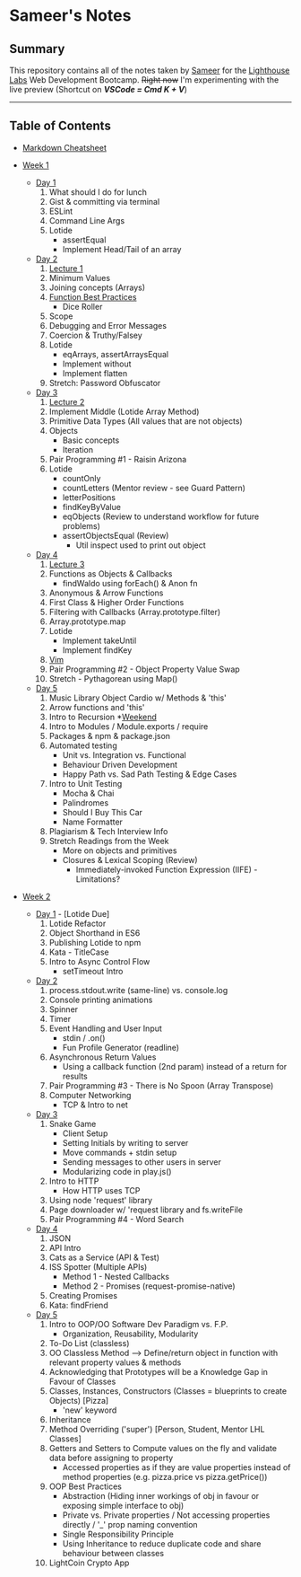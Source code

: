 # Sameer's Notes

## Summary 

This repository contains all of the notes taken by [Sameer](https://github.com/houseofsam) for the [Lighthouse Labs](https://www.lighthouselabs.ca/) Web Development Bootcamp. ~~Right now~~ I'm experimenting with the live preview (Shortcut on **_VSCode = Cmd K + V_**)

***

## Table of Contents 

* [Markdown Cheatsheet](https://github.com/adam-p/markdown-here/wiki/Markdown-Cheatsheet)

* [Week 1](/Week_1) 
  * [Day 1](Week_1/Day_1)
    1. What should I do for lunch
    2. Gist & committing via terminal
    3. ESLint
    4. Command Line Args
    5. Lotide
       * assertEqual
        * Implement Head/Tail of an array
  * [Day 2](Week_1/Day_2)
    1. [Lecture 1]()
    2. Minimum Values
    3. Joining concepts (Arrays)
    4. [Function Best Practices](Week_1/Day_2)
        * Dice Roller
    5. Scope
    6. Debugging and Error Messages
    7. Coercion & Truthy/Falsey
    8. Lotide
        * eqArrays, assertArraysEqual
        * Implement without
        * Implement flatten
    9. Stretch: Password Obfuscator
  * [Day 3](Week_1/Day_3)
    1. [Lecture 2]()
    2. Implement Middle (Lotide Array Method)
    3. Primitive Data Types (All values that are not objects)
    4. Objects
        * Basic concepts
        * Iteration
    5. Pair Programming #1 - Raisin Arizona
    6. Lotide 
        * countOnly
        * countLetters (Mentor review - see Guard Pattern)
        * letterPositions
        * findKeyByValue 
        * eqObjects (Review to understand workflow for future problems)
        * assertObjectsEqual (Review)
            * Util inspect used to print out object
  * [Day 4](Week_1/Day_4)
    1. [Lecture 3]()
    2. Functions as Objects & Callbacks
        * findWaldo using forEach() & Anon fn
    3. Anonymous & Arrow Functions
    4. First Class & Higher Order Functions
    5. Filtering with Callbacks (Array.prototype.filter)
    6. Array.prototype.map
    7. Lotide
        * Implement takeUntil
        * Implement findKey
    8. [Vim]()
    9. Pair Programming #2 - Object Property Value Swap
    10. Stretch - Pythagorean using Map()
  * [Day 5](Week_1/Day_5)
    1. Music Library Object Cardio w/ Methods & 'this'
    2. Arrow functions and 'this'
    3. Intro to Recursion
  *[Weekend](Week_1/We)
    1. Intro to Modules / Module.exports / require
    2. Packages & npm & package.json
    3. Automated testing
        * Unit vs. Integration vs. Functional 
        * Behaviour Driven Development
        * Happy Path vs. Sad Path Testing & Edge Cases
    4. Intro to Unit Testing
        * Mocha & Chai
        * Palindromes
        * Should I Buy This Car
        * Name Formatter
    5. Plagiarism & Tech Interview Info
    6. Stretch Readings from the Week
        * More on objects and primitives
        * Closures & Lexical Scoping (Review)
          * Immediately-invoked Function Expression (IIFE) - Limitations?
* [Week 2](Week_2)
  * [Day 1](Week_2/Day_1) - [Lotide Due]
    1. Lotide Refactor
    2. Object Shorthand in ES6
    3. Publishing Lotide to npm
    4. Kata - TitleCase
    5. Intro to Async Control Flow
        * setTimeout Intro
  * [Day 2](Week_2/Day_2)
    1. process.stdout.write (same-line) vs. console.log
    2. Console printing animations
    3. Spinner
    4. Timer
    5. Event Handling and User Input
        * stdin / .on()
        * Fun Profile Generator (readline)
    6. Asynchronous Return Values
        * Using a callback function (2nd param) instead of a return for results
    7. Pair Programming #3 - There is No Spoon (Array Transpose)
    8. Computer Networking
        * TCP & Intro to net
  * [Day 3](Week_2/Day_3)
    1. Snake Game
        * Client Setup
        * Setting Initials by writing to server
        * Move commands + stdin setup
        * Sending messages to other users in server
        * Modularizing code in play.js()
    2. Intro to HTTP
        * How HTTP uses TCP
    3. Using node 'request' library
    4. Page downloader w/ 'request library and fs.writeFile
    5. Pair Programming #4 - Word Search
  * [Day 4](Week_2/Day_4)
    1. JSON
    2. API Intro
    3. Cats as a Service (API & Test)
    4. ISS Spotter (Multiple APIs)
        * Method 1 - Nested Callbacks
        * Method 2 - Promises (request-promise-native)
    5. Creating Promises
    6. Kata: findFriend
  * [Day 5](Week_2/Day_5)
    1. Intro to OOP/OO Software Dev Paradigm vs. F.P.
        * Organization, Reusability, Modularity
    2. To-Do List (classless)
    3. OO Classless Method --> Define/return object in function with relevant property values & methods
    4. Acknowledging that Prototypes will be a Knowledge Gap in Favour of Classes
    5. Classes, Instances, Constructors (Classes = blueprints to create Objects) [Pizza]
        * 'new' keyword
    6. Inheritance
    7. Method Overriding ('super') [Person, Student, Mentor LHL Classes]
    8. Getters and Setters to Compute values on the fly and validate data before assigning to property
        * Accessed properties as if they are value properties instead of method properties (e.g. pizza.price vs pizza.getPrice())
    9. OOP Best Practices
        * Abstraction (Hiding inner workings of obj in favour or exposing simple interface to obj)
        * Private vs. Private properties / Not accessing properties directly / '_' prop naming convention
        * Single Responsibility Principle 
        * Using Inheritance to reduce duplicate code and share behaviour between classes 
    10. LightCoin Crypto App